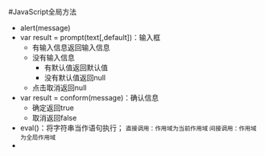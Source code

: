 #JavaScript全局方法

+ alert(message)
+ var result = prompt(text[,default])：输入框
	* 有输入信息返回输入信息
	* 没有输入信息
		- 有默认值返回默认值
		- 没有默认值返回null
	* 点击取消返回null
+ var result = conform(message)：确认信息
	* 确定返回true
	* 取消返回false
+ eval()：将字符串当作语句执行；
<small>直接调用：作用域为当前作用域
间接调用：作用域为全局作用域</small>
+ 